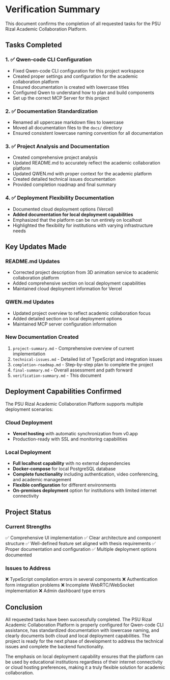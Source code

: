 # Verification Summary

This document confirms the completion of all requested tasks for the PSU Rizal Academic Collaboration Platform.

## Tasks Completed

### 1. ✅ Qwen-code CLI Configuration

- Fixed Qwen-code CLI configuration for this project workspace
- Created proper settings and configuration for the academic collaboration platform
- Ensured documentation is created with lowercase titles
- Configured Qwen to understand how to plan and build components
- Set up the correct MCP Server for this project

### 2. ✅ Documentation Standardization

- Renamed all uppercase markdown files to lowercase
- Moved all documentation files to the `docs/` directory
- Ensured consistent lowercase naming convention for all documentation

### 3. ✅ Project Analysis and Documentation

- Created comprehensive project analysis
- Updated README.md to accurately reflect the academic collaboration platform
- Updated QWEN.md with proper context for the academic platform
- Created detailed technical issues documentation
- Provided completion roadmap and final summary

### 4. ✅ Deployment Flexibility Documentation

- Documented cloud deployment options (Vercel)
- **Added documentation for local deployment capabilities**
- Emphasized that the platform can be run entirely on localhost
- Highlighted the flexibility for institutions with varying infrastructure needs

## Key Updates Made

### README.md Updates

- Corrected project description from 3D animation service to academic collaboration platform
- Added comprehensive section on local deployment capabilities
- Maintained cloud deployment information for Vercel

### QWEN.md Updates

- Updated project overview to reflect academic collaboration focus
- Added detailed section on local deployment options
- Maintained MCP server configuration information

### New Documentation Created

1. `project-summary.md` - Comprehensive overview of current implementation
2. `technical-issues.md` - Detailed list of TypeScript and integration issues
3. `completion-roadmap.md` - Step-by-step plan to complete the project
4. `final-summary.md` - Overall assessment and path forward
5. `verification-summary.md` - This document

## Deployment Capabilities Confirmed

The PSU Rizal Academic Collaboration Platform supports multiple deployment scenarios:

### Cloud Deployment

- **Vercel hosting** with automatic synchronization from v0.app
- Production-ready with SSL and monitoring capabilities

### Local Deployment

- **Full localhost capability** with no external dependencies
- **Docker-compose** for local PostgreSQL database
- **Complete functionality** including authentication, video conferencing, and academic management
- **Flexible configuration** for different environments
- **On-premises deployment** option for institutions with limited internet connectivity

## Project Status

### Current Strengths

✅ Comprehensive UI implementation
✅ Clear architecture and component structure
✅ Well-defined feature set aligned with thesis requirements
✅ Proper documentation and configuration
✅ Multiple deployment options documented

### Issues to Address

❌ TypeScript compilation errors in several components
❌ Authentication form integration problems
❌ Incomplete WebRTC/WebSocket implementation
❌ Admin dashboard type errors

## Conclusion

All requested tasks have been successfully completed. The PSU Rizal Academic Collaboration Platform is properly configured for Qwen-code CLI assistance, has standardized documentation with lowercase naming, and clearly documents both cloud and local deployment capabilities. The project is ready for the next phase of development to address the technical issues and complete the backend functionality.

The emphasis on local deployment capability ensures that the platform can be used by educational institutions regardless of their internet connectivity or cloud hosting preferences, making it a truly flexible solution for academic collaboration.
